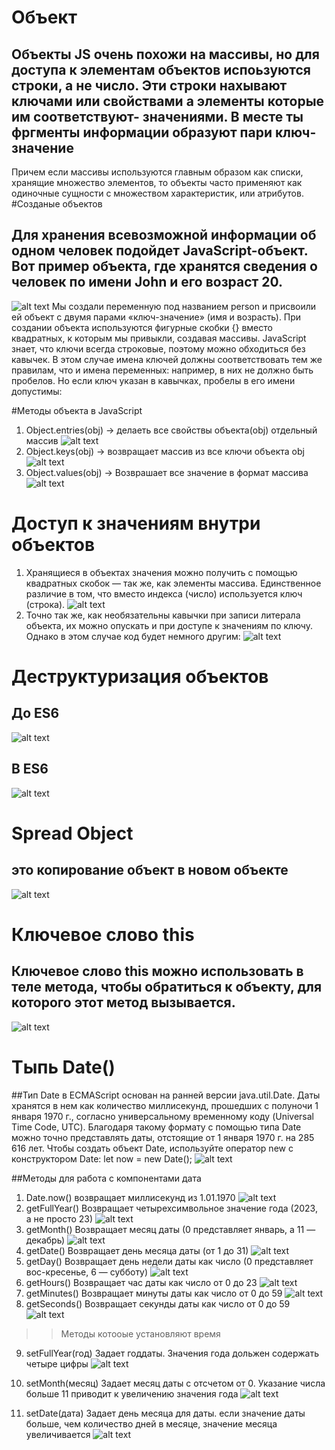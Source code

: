 ﻿# Объект
## Объекты  JS очень похожи на массивы, но для доступа к элементам объектов испоьзуются строки, а не число. Эти строки нахывают ключами или свойствами а элементы которые им соответствуют- значениями. В месте ты фргменты информации образуют пари ключ-значение 
 Причем  если  массивы используются  главным образом как списки, хранящие множество элементов,  то  объекты часто применяют как одиночные сущности  с множеством характеристик,  или  атрибутов. 
#Созданые объектов
## Для хранения  всевозможной информации  об  одном человек подойдет JavaScript-объект.  Вот пример  объекта,  где хранятся  сведения  о человек по имени John и его возраст 20.
![alt text](./src/obj.png)
Мы  создали переменную под названием person и присвоили ей  объект с двумя парами  «ключ-значение» (имя и возрасть). При создании  объекта  используются  фигурные скобки  {}  вместо  квадратных, к которым мы  привыкли,  создавая  массивы.
JavaScript знает,  что ключи всегда  строковые, поэтому можно обходиться  без кавычек.  В этом случае имена ключей  должны  соответствовать  тем же правилам, что и имена переменных: например, в них не должно быть  пробелов. Но если  ключ указан  в кавычках,  пробелы в его имени допустимы: 


#Методы объекта в JavaScript
1. Object.entries(obj) -> делаеть все свойствы объекта(obj) отдельный массив
![alt text](./src/ebtryes.PNG)
2. Object.keys(obj) -> возвращает массив из все ключи объекта obj
![alt text](./src/keys.PNG)
3. Object.values(obj) -> Возврашает все значение в формат массива
![alt text](./src/values.PNG)


# Доступ  к  значениям  внутри  объектов

1. Хранящиеся  в объектах  значения  можно получить  с помощью квадратных скобок — так же, как элементы  массива. Единственное  различие в том, что вместо  индекса (число) используется  ключ  (строка).
![alt text](./src/arr.PNG)
2. Точно так же, как необязательны кавычки при записи  литерала  объекта, их  можно опускать  и при доступе к значениям по ключу.  Однако в этом случае код будет немного другим:
![alt text](./src/point.PNG)

# Деструктуризация объектов
## До ES6
![alt text](./src/es5.PNG)
## В ES6
![alt text](./src/es6.PNG)

# Spread Object
## это копирование объект в новом объекте
![alt text](./src/sprid.PNG)
# Ключевое слово this
## Ключевое  слово  this  можно использовать  в теле метода, чтобы обратиться  к объекту,  для которого  этот  метод вызывается. 
![alt text](./src/this.PNG)
# Тыпь Date()
##Тип  Date  в  ECMAScript  основан  на  ранней  версии  java.util.Date.  Даты  хранятся в  нем  как  количество  миллисекунд,  прошедших  с  полуночи  1  января  1970  г.,  согласно  универсальному  временному  коду  (Universal  Time  Code,  UTC).  Благодаря такому  формату  с  помощью  типа  Date  можно  точно  представлять  даты,  отстоящие от 1 января 1970  г. на 285  616 лет. Чтобы создать объект  Date, используйте оператор  new  с  конструктором  Date: let now = new Date();
![alt text](./src/date.PNG)

##Методы для работа с компонентами дата
1. Date.now()  возвращает миллисекунд из 1.01.1970
![alt text](./src/now.PNG)
2. getFullYear()  Возвращает четырехсимвольное значение года (2023,  а не просто 23)
![alt text](./src/year.PNG)
3. getMonth()    Возвращает месяц даты (0 представляет январь, а 11 — декабрь)
![alt text](./src/month.PNG)
4. getDate()  Возвращает день месяца даты (от 1 до 31)
![alt text](./src/day.PNG)
5. getDay()  Возвращает день недели даты как число (0 представляет вос-кресенье, 6 — субботу)
![alt text](./src/week.PNG)
6. getHours()  Возвращает час даты как число от 0 до 23
![alt text](./src/hourse.PNG)
7. getMinutes()  Возвращает минуты даты как число от 0 до 59
![alt text](./src/minutes.PNG)
8. getSeconds()  Возвращает секунды даты как число от 0 до 59
![alt text](./src/second.PNG)
>> Методы котооые установляют время

9. setFullYear(год) Задает годдаты. Значения года дольжен содержать четыре цифры
![alt text](./src/setYear.PNG)

10. setMonth(месяц) Задает месяц даты с отсчетом от 0. Указание числа больше 11 приводит к увеличению значения года
![alt text](./src/setMonth.PNG)
11. setDate(дата) Задает день месяца для даты. если значение даты больше, чем количество дней в месяце, значение месяца увеличивается
![alt text](./src/setDate.PNG)



